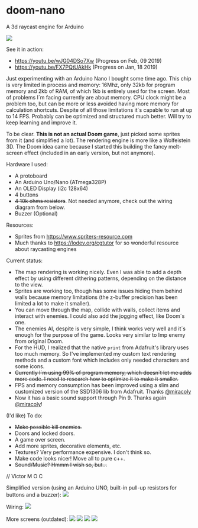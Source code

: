 # doom-nano
A 3d raycast engine for Arduino

![](/images/screen-1.jpg?raw=true)

See it in action:
- https://youtu.be/wJG04DSo7Xw (Progress on Feb, 09 2019)
- https://youtu.be/FX7PQtUAkHk (Progress on Jan, 18 2019)

Just experimenting with an Arduino Nano I bought some time ago. This chip is very limited in process and memory: 16Mhz, only 32kb for program memory and 2kb of RAM, of which 1kb is entirely used for the screen.
Most of problems I´m facing currently are about memory. CPU clock might be a problem too, but can be more or less avoided having more memory for calculation shortcuts.
Despite of all those limitations it´s capable to run at up to 14 FPS. Probably can be optimized and structured much better. Will try to keep learning and improve it.

To be clear. **This is not an actual Doom game**, just picked some sprites from it (and simplified a lot). The rendering engine is more like a Wolfeistein 3D. The Doom idea came because I started this building the fancy melt-screen effect (included in an early version, but not anymore).

Hardware I used:
- A protoboard
- An Arduino Uno/Nano (ATmega328P)
- An OLED Display (i2c 128x64)
- 4 buttons
- ~~4 10k ohms resistors~~. Not needed anymore, check out the wiring diagram from below.
- Buzzer (Optional)

Resources:
- Sprites from https://www.spriters-resource.com
- Much thanks to https://lodev.org/cgtutor for so wonderful resource about raycasting engines

Current status:
- The map rendering is working nicely. Even I was able to add a depth effect by using different dithering patterns, depending on the distance to the view.
- Sprites are working too, though has some issues hiding them behind walls because memory limitations (the z-buffer precision has been limited a lot to make it smaller).
- You can move through the map, collide with walls, collect items and interact with enemies. I could also add the jogging effect, like Doom´s one.
- The enemies AI, despite is very simple, I think works very well and it´s enough for the purpose of the game. Looks very similar to  Imp enemy from original Doom.
- For the HUD, I realized that the native `print` from Adafruit's library uses too much memory. So I've implemented my custom text rendering methods and a custom font which includes only needed characters and some icons.
- ~~Currently I´m using 99% of program memory, which doesn´t let me adds more code. I need to research how to optimize it to make it smaller.~~
- FPS and memory consumption has been improved using a slim and customized version of the SSD1306 lib from Adafruit. Thanks  [@miracoly](https://github.com/miracoli)
- Now it has a basic sound support through Pin 9. Thanks again [@miracoly](https://github.com/miracoli)!

(I'd like) To do:
- ~~Make possible kill enemies.~~
- Doors and locked doors.
- A game over screen.
- Add more sprites, decorative elements, etc.
- Textures? Very performance expensive. I don't think so.
- Make code looks nicer! Move all to pure c++.
- ~~Sound/Music? Hmmm I wish so, but...~~

// Victor M O C

Simplified version (using an Arduino UNO, built-in pull-up resistors for buttons and a buzzer):
![](/images/input-pull-up-version.jpg?raw=true)

Wiring:
![](/images/wiring.png?raw=true)

More screens (outdated):
![](/images/screen-4.jpg?raw=true)
![](/images/screen-5.jpg?raw=true)
![](/images/screen-6.jpg?raw=true)
![](/images/screen-7.jpg?raw=true)
